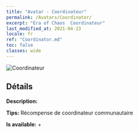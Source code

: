 ```yaml
---
title: "Avatar - Coordinateur"
permalink: /Avatars/Coordinator/
excerpt: "Era of Chaos  Coordinateur"
last_modified_at: 2021-04-23
locale: fr
ref: "Coordinator.md"
toc: false
classes: wide
---
```

 ![Coordinateur](/images/a/avatarFrame_15.png)

## Détails

 **Description:**  

 **Tips:** Récompense de coordinateur communautaire 

 **Is available:**  + 

